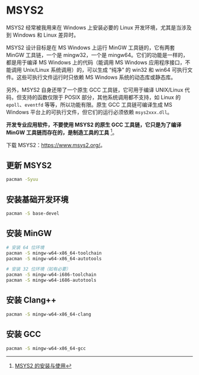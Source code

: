 # MSYS2

MSYS2 经常被我用来在 Windows 上安装必要的 Linux 开发环境，尤其是当涉及到 Windows 和 Linux 差异时。

MSYS2 设计目标是在 MS Windows 上运行 MinGW 工具链的，它有两套 MinGW 工具链，一个是 mingw32，一个是 mingw64。它们的功能是一样的，都是用于编译 MS Windows 上的代码（能调用 MS Windows 应用程序接口，不能调用 Unix/Linux 系统调用）的，可以生成 “纯净” 的 win32 和 win64 可执行文件。这些可执行文件运行时只依赖 MS Windows 系统的动态库或静态库。

另外，MSYS2 自身还带了一个原生 GCC 工具链，它可用于编译 UNIX/Linux 代码，但支持的函数仅限于 POSIX 部分，其他系统调用都不支持，如 Linux 的 `epoll`、`eventfd` 等等，所以功能有限。原生 GCC 工具链可编译生成 MS Windows 平台上的可执行文件，但它们的运行必须依赖 `msys2xxx.dll`。

**开发专业应用软件，不要使用 MSYS2 的原生 GCC 工具链，它只是为了编译 MinGW 工具链而存在的，是制造工具的工具** [^cite-ref-1]。

下载 MSYS2：<https://www.msys2.org/>。

## 更新 MSYS2

```bash
pacman -Syuu
```

## 安装基础开发环境

```bash
pacman -S base-devel
```

## 安装 MinGW

```bash
# 安装 64 位环境
pacman -S mingw-w64-x86_64-toolchain
pacman -S mingw-w64-x86_64-autotools

# 安装 32 位环境（如有必要）
pacman -S mingw-w64-i686-toolchain
pacman -S mingw-w64-i686-autotools
```

## 安装 Clang++

```bash
pacman -S mingw-w64-x86_64-clang
```

## 安装 GCC

```bash
pacman -S mingw-w64-x86_64-gcc
```

[^cite-ref-1]: [MSYS2 的安装与使用](http://easior.is-programmer.com/posts/210854.html)
